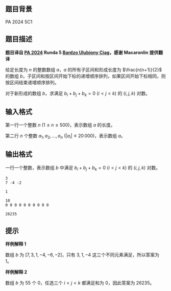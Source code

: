 ## 题目背景
PA 2024 5C1

## 题目描述
**题目译自 [PA 2024](https://sio2.mimuw.edu.pl/c/pa-2024-1/dashboard/) Runda 5 [Bardzo Ulubiony Ciąg](https://sio2.mimuw.edu.pl/c/pa-2024-1/p/buc/)，感谢 Macaronlin 提供翻译**

给定长度为 $n$ 的整数数组 $a$，$a$ 的所有子区间和形成长度为 $\frac{n(n+1)}{2}$ 的数组 $b$，子区间和按区间开始下标的递增顺序排列，如果区间开始下标相同，则按区间结束递增顺序排列。

对于新形成的数组 $b$，求满足 $b_i+b_j+b_k=0\ (i<j<k)$ 的 $(i,j,k)$ 对数。

## 输入格式
第一行一个整数 $n\ (1\le n\le 500)$，表示数组 $a$ 的长度。

第二行 $n$ 个整数 $a_1,a_2,\ldots,a_n\ (|a_i|\le 20\,000)$，表示数组 $a$。

## 输出格式
一行一个整数，表示数组 $b$ 中满足 $b_i+b_j+b_k=0\ (i<j<k)$ 的 $(i,j,k)$ 对数。

```input1
3
7 -4 -2

```

```output1
1

```

```input2
10
0 0 0 0 0 0 0 0 0 0

```

```output2
26235
```

## 提示
**样例解释 1**

数组 $b$ 为 $[7,3,1,-4,-6,-2]$，只有 $3,1,-4$ 这三个不同元素满足，所以答案为 $1$。

**样例解释 2**

数组 $b$ 为 $55$ 个 $0$，任选三个 $i<j<k$ 都满足和为 $0$，因此答案为 $26235$。

